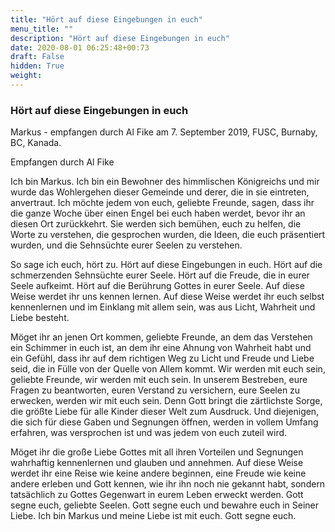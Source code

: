 ```yaml
---
title: "Hört auf diese Eingebungen in euch"
menu_title: ""
description: "Hört auf diese Eingebungen in euch"
date: 2020-08-01 06:25:48+00:73
draft: False
hidden: True
weight:
---
```

### Hört auf diese Eingebungen in euch

Markus - empfangen durch Al Fike am 7. September 2019, FUSC, Burnaby, BC, Kanada.

Empfangen durch Al Fike

Ich bin Markus. Ich bin ein Bewohner des himmlischen Königreichs und mir wurde das Wohlergehen dieser Gemeinde und derer, die in sie eintreten, anvertraut. Ich möchte jedem von euch, geliebte Freunde, sagen, dass ihr die ganze Woche über einen Engel bei euch haben werdet, bevor ihr an diesen Ort zurückkehrt. Sie werden sich bemühen, euch zu helfen, die Worte zu verstehen, die gesprochen wurden, die Ideen, die euch präsentiert wurden, und die Sehnsüchte eurer Seelen zu verstehen.

So sage ich euch, hört zu. Hört auf diese Eingebungen in euch. Hört auf die schmerzenden Sehnsüchte eurer Seele. Hört auf die Freude, die in eurer Seele aufkeimt. Hört auf die Berührung Gottes in eurer Seele. Auf diese Weise werdet ihr uns kennen lernen. Auf diese Weise werdet ihr euch selbst kennenlernen und im Einklang mit allem sein, was aus Licht, Wahrheit und Liebe besteht.

Möget ihr an jenen Ort kommen, geliebte Freunde, an dem das Verstehen ein Schimmer in euch ist, an dem ihr eine Ahnung von Wahrheit habt und ein Gefühl, dass ihr auf dem richtigen Weg zu Licht und Freude und Liebe seid, die in Fülle von der Quelle von Allem kommt. Wir werden mit euch sein, geliebte Freunde, wir werden mit euch sein. In unserem Bestreben, eure Fragen zu beantworten, euren Verstand zu versichern, eure Seelen zu erwecken, werden wir mit euch sein. Denn Gott bringt die zärtlichste Sorge, die größte Liebe für alle Kinder dieser Welt zum Ausdruck. Und diejenigen, die sich für diese Gaben und Segnungen öffnen, werden in vollem Umfang erfahren, was versprochen ist und was jedem von euch zuteil wird.

Möget ihr die große Liebe Gottes mit all ihren Vorteilen und Segnungen wahrhaftig kennenlernen und glauben und annehmen. Auf diese Weise werdet ihr eine Reise wie keine andere beginnen, eine Freude wie keine andere erleben und Gott kennen, wie ihr ihn noch nie gekannt habt, sondern tatsächlich zu Gottes Gegenwart in eurem Leben erweckt werden. Gott segne euch, geliebte Seelen. Gott segne euch und bewahre euch in Seiner Liebe. Ich bin Markus und meine Liebe ist mit euch. Gott segne euch.
